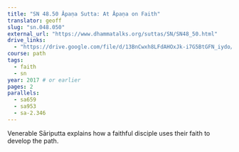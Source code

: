 ```yaml
---
title: "SN 48.50 Āpaṇa Sutta: At Āpaṇa on Faith"
translator: geoff
slug: "sn.048.050"
external_url: "https://www.dhammatalks.org/suttas/SN/SN48_50.html"
drive_links:
  - "https://drive.google.com/file/d/13BnCwxh8LFdAHOxJk-i7G5BtGFN_iydo/view?usp=drivesdk"
course: path
tags:
  - faith
  - sn
year: 2017 # or earlier
pages: 2
parallels:
  - sa659
  - sa953
  - sa-2.346
---
```


Venerable Sāriputta explains how a faithful disciple uses their faith to develop the path.
